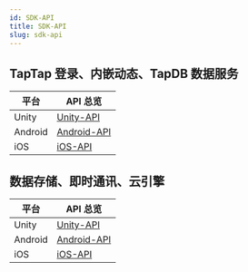 ```yaml
---
id: SDK-API
title: SDK-API
slug: sdk-api
---
```


## TapTap 登录、内嵌动态、TapDB 数据服务

| 平台    | API 总览                                                                |
| ------- | ----------------------------------------------------------------------- |
| Unity   | [Unity-API](https://taptap.github.io/TapSDK-Unity/html/namespaces.html) |
| Android | [Android-API](https://taptap.github.io/TapSDK-Android/)                 |
| iOS     | [iOS-API](https://taptap.github.io/TapSDK-iOS/index.html)               |

## 数据存储、即时通讯、云引擎

| 平台    | API 总览                                                        |
| ------- | --------------------------------------------------------------- |
| Unity   | [Unity-API](https://leancloud.github.io/csharp-sdk/html)        |
| Android | [Android-API](https://leancloud.cn/api-docs/android/index.html) |
| iOS     | [iOS-API](https://leancloud.cn/api-docs/iOS/index.html)         |
